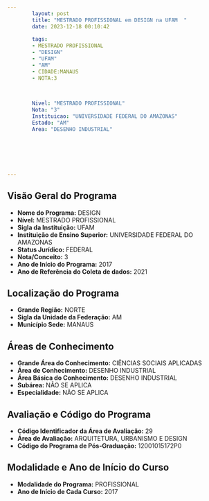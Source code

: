 ```yaml
---
        layout: post
        title: "MESTRADO PROFISSIONAL em DESIGN na UFAM  "
        date: 2023-12-18 00:10:42
     
        tags:
        - MESTRADO PROFISSIONAL
        - "DESIGN"
        - "UFAM"
        - "AM"
        - CIDADE:MANAUS
        - NOTA:3
        
       

        Nivel: "MESTRADO PROFISSIONAL"
        Nota: "3"
        Instituicao: "UNIVERSIDADE FEDERAL DO AMAZONAS"
        Estado: "AM"
        Area: "DESENHO INDUSTRIAL"
        
        
        
        
        
        
---
```

## Visão Geral do Programa
- **Nome do Programa:** DESIGN
- **Nível:** MESTRADO PROFISSIONAL
- **Sigla da Instituição:** UFAM
- **Instituição de Ensino Superior:** UNIVERSIDADE FEDERAL DO AMAZONAS
- **Status Jurídico:** FEDERAL
- **Nota/Conceito:** 3
- **Ano de Início do Programa:** 2017
- **Ano de Referência do Coleta de dados:** 2021

## Localização do Programa
- **Grande Região:** NORTE
- **Sigla da Unidade da Federação:** AM
- **Município Sede:** MANAUS

## Áreas de Conhecimento
- **Grande Área do Conhecimento:** CIÊNCIAS SOCIAIS APLICADAS
- **Área de Conhecimento:** DESENHO INDUSTRIAL
- **Área Básica do Conhecimento:** DESENHO INDUSTRIAL
- **Subárea:** NÃO SE APLICA
- **Especialidade:** NÃO SE APLICA

## Avaliação e Código do Programa
- **Código Identificador da Área de Avaliação:** 29
- **Área de Avaliação:** ARQUITETURA, URBANISMO E DESIGN
- **Código do Programa de Pós-Graduação:** 12001015172P0


## Modalidade e Ano de Início do Curso
- **Modalidade do Programa:** PROFISSIONAL
- **Ano de Início de Cada Curso:** 2017
